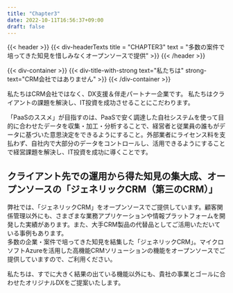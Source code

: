 ```yaml
---
title: "Chapter3"
date: 2022-10-11T16:56:37+09:00
draft: false
---
```


{{< header >}}
    {{< div-headerTexts
        title = "CHAPTER3"
        text = "多数の案件で培ってきた知見を惜しみなくオープンソースで提供"
    >}}
{{< /header >}}

{{< div-container >}}
    {{< div-title-with-strong 
        text="私たちは"
        strong-text="CRM会社ではありません"
    >}}
{{< /div-container >}}

私たちはCRM会社ではなく、DX支援＆伴走パートナー企業です。
私たちはクライアントの課題を解決し、IT投資を成功させることにこだわります。

「PaaSのススメ」が目指すのは、PaaSで安く調達した自社システムを使って目的に合わせたデータを収集・加工・分析することで、経営者と従業員の誰もがデータに基づいた意思決定をできるようにすること。外部業者にライセンス料を支払わず、自社内で大部分のデータをコントロールし、活用できるようにすることで経営課題を解決し、IT投資を成功に導くことです。

## クライアント先での運用から得た知見の集大成、オープンソースの「ジェネリックCRM（第三のCRM）」

弊社では、「ジェネリックCRM」をオープンソースでご提供しています。顧客関係管理以外にも、さまざまな業務アプリケーションや情報プラットフォームを開発した実績があります。また、大手CRM製品の代替品としてご活用いただいている事例もあります。  
多数の企業・案件で培ってきた知見を結集した「ジェネリックCRM」。マイクロソフトAzureを活用した高機能CRMソリューションの機能をオープンソースでご提供していますので、ご利用ください。  

私たちは、すでに大きく結果の出ている機能以外にも、貴社の事業とゴールに合わせたオリジナルDXをご提案いたします。
